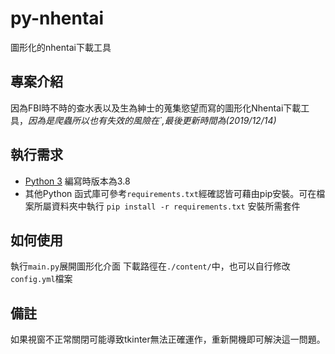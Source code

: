 
# py-nhentai

 圖形化的nhentai下載工具

## 專案介紹

因為FBI時不時的查水表以及生為紳士的蒐集慾望而寫的圖形化Nhentai下載工具，*因為是爬蟲所以也有失效的風險在`,最後更新時間為(2019/12/14)*

## 執行需求

- [Python 3](https://www.python.org/) 編寫時版本為3.8
- 其他Python 函式庫可參考`requirements.txt`經確認皆可藉由pip安裝。可在檔案所屬資料夾中執行 `pip install -r requirements.txt` 安裝所需套件

## 如何使用  

執行`main.py`展開圖形化介面
下載路徑在`./content/`中，也可以自行修改`config.yml`檔案

## 備註

如果視窗不正常關閉可能導致tkinter無法正確運作，重新開機即可解決這一問題。
